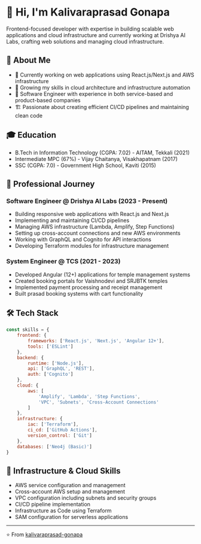 # 👋 Hi, I'm Kalivaraprasad Gonapa

Frontend-focused developer with expertise in building scalable web applications and cloud infrastructure and currently working at Drishya AI Labs, crafting web solutions and managing cloud infrastructure.

## 🚀 About Me
- 🔭 Currently working on web applications using React.js/Next.js and AWS infrastructure
- 🌱 Growing my skills in cloud architecture and infrastructure automation
- 💼 Software Engineer with experience in both service-based and product-based companies
- 🏗️ Passionate about creating efficient CI/CD pipelines and maintaining clean code

## 🎓 Education
- B.Tech in Information Technology (CGPA: 7.02) - AITAM, Tekkali (2021)
- Intermediate MPC (67%) - Vijay Chaitanya, Visakhapatnam (2017)
- SSC (CGPA: 7.0) - Government High School, Kaviti (2015)

## 💼 Professional Journey

### Software Engineer @ Drishya AI Labs (2023 - Present)
- Building responsive web applications with React.js and Next.js
- Implementing and maintaining CI/CD pipelines
- Managing AWS infrastructure (Lambda, Amplify, Step Functions)
- Setting up cross-account connections and new AWS environments
- Working with GraphQL and Cognito for API interactions
- Developing Terraform modules for infrastructure management

### System Engineer @ TCS (2021 - 2023)
- Developed Angular (12+) applications for temple management systems
- Created booking portals for Vaishnodevi and SRJBTK temples
- Implemented payment processing and receipt management
- Built prasad booking systems with cart functionality

## 🛠️ Tech Stack
```javascript
const skills = {
    frontend: {
        frameworks: ['React.js', 'Next.js', 'Angular 12+'],
        tools: ['ESLint']
    },
    backend: {
        runtime: ['Node.js'],
        api: ['GraphQL', 'REST'],
        auth: ['Cognito']
    },
    cloud: {
        aws: [
            'Amplify', 'Lambda', 'Step Functions',
            'VPC', 'Subnets', 'Cross-Account Connections'
        ]
    },
    infrastructure: {
        iac: ['Terraform'],
        ci_cd: ['GitHub Actions'],
        version_control: ['Git']
    },
    databases: ['Neo4j (Basic)']
}
```

## 🔗 Infrastructure & Cloud Skills
- AWS service configuration and management
- Cross-account AWS setup and management
- VPC configuration including subnets and security groups
- CI/CD pipeline implementation
- Infrastructure as Code using Terraform
- SAM configuration for serverless applications


---

⭐️ From [kalivaraprasad-gonapa](https://github.com/Streen9)
